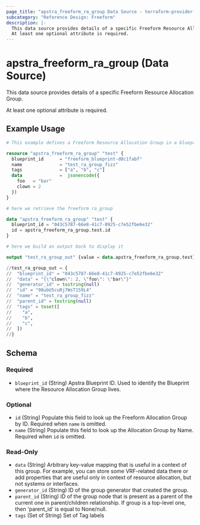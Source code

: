 ```yaml
---
page_title: "apstra_freeform_ra_group Data Source - terraform-provider-apstra"
subcategory: "Reference Design: Freeform"
description: |-
  This data source provides details of a specific Freeform Resource Allocation Group.
  At least one optional attribute is required.
---
```


# apstra_freeform_ra_group (Data Source)

This data source provides details of a specific Freeform Resource Allocation Group.

At least one optional attribute is required.


## Example Usage

```terraform
# This example defines a Freeform Resource Allocation Group in a blueprint

resource "apstra_freeform_ra_group" "test" {
  blueprint_id      = "freeform_blueprint-d8c1fabf"
  name              = "test_ra_group_fizz"
  tags              = ["a", "b", "c"]
  data              =  jsonencode({
    foo   = "bar"
    clown = 2
  })
}

# here we retrieve the freeform ra_group

data "apstra_freeform_ra_group" "test" {
  blueprint_id = "043c5787-66e8-41c7-8925-c7e52fbe6e32"
  id = apstra_freeform_ra_group.test.id
}

# here we build an output bock to display it

output "test_ra_group_out" {value = data.apstra_freeform_ra_group.test}

//test_ra_group_out = {
//  "blueprint_id" = "043c5787-66e8-41c7-8925-c7e52fbe6e32"
//  "data" = "{\"clown\": 2, \"foo\": \"bar\"}"
//  "generator_id" = tostring(null)
//  "id" = "98ubU5cuRj7WsT159L4"
//  "name" = "test_ra_group_fizz"
//  "parent_id" = tostring(null)
//  "tags" = toset([
//    "a",
//    "b",
//    "c",
//  ])
//}
```

<!-- schema generated by tfplugindocs -->
## Schema

### Required

- `blueprint_id` (String) Apstra Blueprint ID. Used to identify the Blueprint where the Resource Allocation Group lives.

### Optional

- `id` (String) Populate this field to look up the Freeform Allocation Group by ID. Required when `name` is omitted.
- `name` (String) Populate this field to look up the Allocation Group by Name. Required when `id` is omitted.

### Read-Only

- `data` (String) Arbitrary key-value mapping that is useful in a context of this group. For example, you can store some VRF-related data there or add properties that are useful only in context of resource allocation, but not systems or interfaces.
- `generator_id` (String) ID of the group generator that created the group.
- `parent_id` (String) ID of the group node that is present as a parent of the current one in parent/children relationship. If group is a top-level one, then 'parent_id' is equal to None/null.
- `tags` (Set of String) Set of Tag labels
